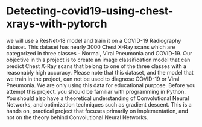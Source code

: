 # Detecting-covid19-using-chest-xrays-with-pytorch
we will use a ResNet-18 model and train it on a COVID-19 Radiography dataset. This dataset has nearly 3000 Chest X-Ray scans which are categorized in three classes - Normal, Viral Pneumonia and COVID-19. Our objective in this project is to create an image classification model that can predict Chest X-Ray scans that belong to one of the three classes with a reasonably high accuracy. Please note that this dataset, and the model that we train in the project, can not be used to diagnose COVID-19 or Viral Pneumonia. We are only using this data for educational purpose. Before you attempt this project, you should be familiar with programming in Python. You should also have a theoretical understanding of Convolutional Neural Networks, and optimization techniques such as gradient descent. This is a hands on, practical project that focuses primarily on implementation, and not on the theory behind Convolutional Neural Networks.
